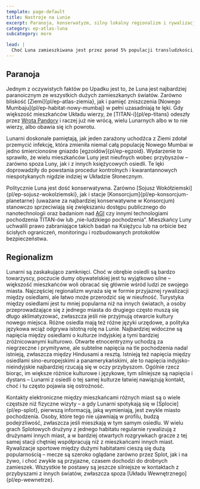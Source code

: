 ```yaml
---
template: page-default
title: Nastroje na Lunie
excerpt: Paranoja, konserwatyzm, silny lokalny regionalizm i rywalizacja między miastami.
category: ep-atlas-luna
subcategory: more

lead: |
  Choć Luna zamieszkiwana jest przez ponad 5% populacji transludzkości, jest to świat naznaczony głęboko przez swoją historię i przez [Upadek]{pl/ep-upadek}. W efekcie wytworzyła się tu specyficzna kultura i zestaw postaw, dość powszechnych wśród wieloletnich mieszkańców. Chociaż nie brakuje tu ludzi kosmopolitycznych i nieparanoicznych, poniższe nastawienia są na tyle powszechne, że przybysze powinni być ich świadomi.
---
```


## Paranoja
Jednym z oczywistych faktów po Upadku jest to, że Luna jest najbardziej paranoicznym ze wszystkich dużych zamieszkanych światów. Zarówno bliskość [Ziemi]{pl/ep-atlas-ziemia}, jak i pamięć zniszczenia [Nowego Mumbaju]{pl/ep-habitat-nowy-mumbaj} w pełni uzasadniają te lęki. Gdy większość mieszkańców Układu wierzy, że [TITAN-i]{pl/ep-titans} odeszły przez [Wrota Pandory](#) i raczej już nie wrócą, wielu Lunarnych albo w to nie wierzy, albo obawia się ich powrotu.

Lunarni doskonale pamiętają, jak jeden zarażony uchodźca z Ziemi zdołał przemycić infekcję, która zmieniła niemal całą populację Nowego Mumbai w jedno śmiercionośne gniazdo [egzoidów]{pl/ep-egzoid}. Wydarzenie to sprawiło, że wielu mieszkańców Luny jest nieufnych wobec przybyszów – zarówno spoza Luny, jak i z innych księżycowych osiedli. Te lęki doprowadziły do powstania procedur kontrolnych i kwarantannowych niespotykanych nigdzie indziej w Układzie Słonecznym.

Politycznie Luna jest dość konserwatywna. Zarówno [Sojusz Wokółziemski]{pl/ep-sojusz-wokolziemski}, jak i stacje [Konsorcjum]{pl/ep-konsorcjum-planetarne} (uważane za najbardziej konserwatywne w Konsorcjum) stanowczo sprzeciwiają się zwiększaniu dostępu publicznego do nanotechnologii oraz badaniom nad [AGI](#) czy innymi technologiami pochodzenia TITAN-ów lub „nie-ludzkiego pochodzenia”. Mieszkańcy Luny uchwalili prawo zabraniające takich badań na Księżycu lub na orbicie bez ścisłych ograniczeń, monitoringu i rozbudowanych protokołów bezpieczeństwa.

## Regionalizm
Lunarni są zaskakująco zamknięci. Choć w obrębie osiedli są bardzo towarzyscy, poczucie dumy obywatelskiej jest tu wyjątkowo silne – większość mieszkańców woli obracać się głównie wśród ludzi ze swojego miasta. Najczęściej regionalizm wyraża się w formie przyjaznej rywalizacji między osiedlami, ale łatwo może przerodzić się w nieufność. Turystyka między osiedlami jest tu mniej popularna niż na innych światach, a osoby przeprowadzające się z jednego miasta do drugiego często muszą się długo aklimatyzować, zwłaszcza jeśli nie przyjmują otwarcie kultury nowego miejsca. Różne osiedla mają też różne języki urzędowe, a polityka językowa wciąż odgrywa istotną rolę na Lunie. Najbardziej widoczne są napięcia między osiedlami o kulturze indyjskiej a tymi bardziej zróżnicowanymi kulturowo. Otwarte etnocentryzmy uchodzą za niegrzeczne i prymitywne, ale subtelne napięcia na tle pochodzenia nadal istnieją, zwłaszcza między Hindusami a resztą. Istnieją też napięcia między osiedlami sino-europejskimi a panamerykańskimi, ale to napięcia indyjsko-nieindyjskie najbardziej rzucają się w oczy przybyszom. Ogólnie rzecz biorąc, im większe różnice kulturowe i językowe, tym silniejsze są napięcia i dystans – Lunarni z osiedli o tej samej kulturze łatwiej nawiązują kontakt, choć i tu często pojawia się ostrożność.

Kontakty elektroniczne między mieszkańcami różnych miast są o wiele częstsze niż fizyczne wizyty – a gdy Lunarni spotykają się w [Splocie]{pl/ep-splot}, pierwszą informacją, jaką wymieniają, jest zwykle miasto pochodzenia. Osoby, które tego nie ujawniają w profilu, budzą podejrzliwość, zwłaszcza jeśli mieszkają w tym samym osiedlu. W wielu grach Splotowych drużyny z jednego habitatu regularnie rywalizują z drużynami innych miast, a w bardziej otwartych rozgrywkach gracze z tej samej stacji chętniej współpracują niż z mieszkańcami innych miast. Rywalizacje sportowe między dużymi habitatami cieszą się dużą popularnością – mecze są szeroko oglądane zarówno przez Splot, jak i na żywo, i choć zwykle są przyjazne, czasem dochodzi do drobnych zamieszek. Wszystkie te postawy są jeszcze silniejsze w kontaktach z przybyszami z innych światów, zwłaszcza spoza [Układu Wewnętrznego]{pl/ep-wewnetrze}.
